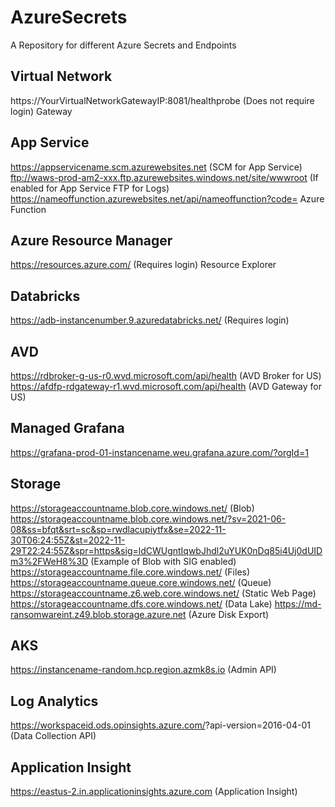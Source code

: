 # AzureSecrets
A Repository for different Azure Secrets and Endpoints

## Virtual Network

https://YourVirtualNetworkGatewayIP:8081/healthprobe (Does not require login) Gateway 

## App Service

https://appservicename.scm.azurewebsites.net (SCM for App Service)  
ftp://waws-prod-am2-xxx.ftp.azurewebsites.windows.net/site/wwwroot (If enabled for App Service FTP for Logs)  
https://nameoffunction.azurewebsites.net/api/nameoffunction?code= Azure Function 

## Azure Resource Manager

https://resources.azure.com/ (Requires login) Resource Explorer 

## Databricks

https://adb-instancenumber.9.azuredatabricks.net/ (Requires login)

## AVD
https://rdbroker-g-us-r0.wvd.microsoft.com/api/health (AVD Broker for US)
https://afdfp-rdgateway-r1.wvd.microsoft.com/api/health (AVD Gateway for US)

## Managed Grafana

https://grafana-prod-01-instancename.weu.grafana.azure.com/?orgId=1

## Storage
https://storageaccountname.blob.core.windows.net/ (Blob)
https://storageaccountname.blob.core.windows.net/?sv=2021-06-08&ss=bfqt&srt=sc&sp=rwdlacupiytfx&se=2022-11-30T06:24:55Z&st=2022-11-29T22:24:55Z&spr=https&sig=ldCWUgntIqwbJhdl2uYUK0nDq85i4Uj0dUIDm3%2FWeH8%3D (Example of Blob with SIG enabled)
https://storageaccountname.file.core.windows.net/ (Files)
https://storageaccountname.queue.core.windows.net/ (Queue)
https://storageaccountname.z6.web.core.windows.net/ (Static Web Page)
https://storageaccountname.dfs.core.windows.net/ (Data Lake)
https://md-ransomwareint.z49.blob.storage.azure.net (Azure Disk Export)

## AKS
https://instancename-random.hcp.region.azmk8s.io (Admin API)

## Log Analytics
https://workspaceid.ods.opinsights.azure.com/<Resource>?api-version=2016-04-01 (Data Collection API)

## Application Insight
https://eastus-2.in.applicationinsights.azure.com (Application Insight) 
